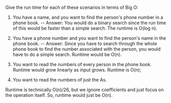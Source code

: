 Give the run time for each of these scenarios in terms of Big O:

1) You have a name, and you want to find the person's phone number in a phone book. 
-- Answer: You would do a binary search since the run time of this would be faster than a simple search. The runtime is O(log n).

2) You have a phone number and you want to find the person's name in the phone book. 
-- Answer: Since you have to search through the whole phone book to find the number associated with the person, you would have to do a simple search. Runtime would be O(n).

3) You want to read the numbers of every person in the phone book. 
Runtime would grow linearly as input grows. Runtime is O(n);

4) You want to read the numbers of just the As. 

Runtime is technically O(n)/26, but we ignore coefficients and just focus on the operation itself. So, runtime would just be O(n).

